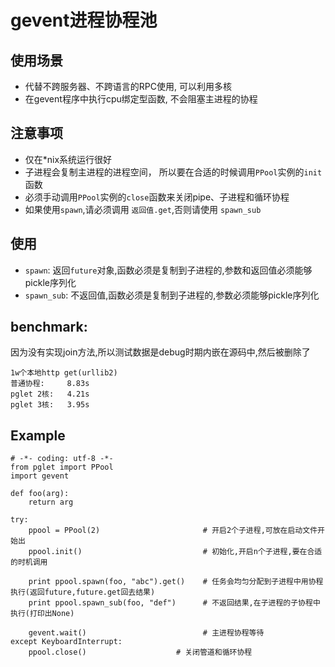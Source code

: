 # gevent进程协程池 #

使用场景
--
- 代替不跨服务器、不跨语言的RPC使用, 可以利用多核
- 在gevent程序中执行cpu绑定型函数, 不会阻塞主进程的协程

注意事项
--
- 仅在*nix系统运行很好
- 子进程会复制主进程的进程空间， 所以要在合适的时候调用`PPool`实例的`init`函数
- 必须手动调用`PPool`实例的`close`函数来关闭pipe、子进程和循环协程
- 如果使用`spawn`,请必须调用 `返回值.get`,否则请使用 `spawn_sub`


使用
--
- `spawn`: 返回`future`对象,函数必须是复制到子进程的,参数和返回值必须能够pickle序列化
- `spawn_sub`: 不返回值,函数必须是复制到子进程的,参数必须能够pickle序列化


benchmark:
--
因为没有实现join方法,所以测试数据是debug时期内嵌在源码中,然后被删除了

    1w个本地http get(urllib2)
    普通协程:     8.83s
    pglet 2核:   4.21s
    pglet 3核:   3.95s


Example
--
    # -*- coding: utf-8 -*-
	from pglet import PPool
	import gevent
	
    def foo(arg):
        return arg
        
    try:
        ppool = PPool(2)                       # 开启2个子进程,可放在启动文件开始出
        ppool.init()                           # 初始化,开启n个子进程,要在合适的时机调用

        print ppool.spawn(foo, "abc").get()    # 任务会均匀分配到子进程中用协程执行(返回future,future.get回去结果)
        print ppool.spawn_sub(foo, "def")      # 不返回结果,在子进程的子协程中执行(打印出None)
        
        gevent.wait()                          # 主进程协程等待
    except KeyboardInterrupt:
        ppool.close()                    # 关闭管道和循环协程